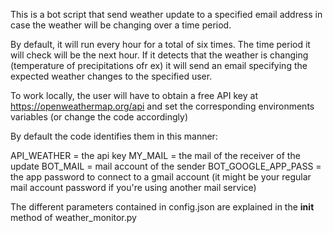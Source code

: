 This is a bot script that send weather update to a specified email address in case the weather will be changing over a time period.

By default, it will run every hour for a total of six times. The time period it will check will be the next hour.
If it detects that the weather is changing (temperature of precipitations ofr ex) it will send an email specifying the expected weather changes to the specified user.

To work locally, the user will have to obtain a free API key at https://openweathermap.org/api and set the corresponding environments variables (or change the code accordingly)

By default the code identifies them in this manner:

API_WEATHER = the api key
MY_MAIL = the mail of the receiver of the update
BOT_MAIL = mail account of the sender
BOT_GOOGLE_APP_PASS = the app password to connect to a gmail account (it might be your regular mail account password if you're using another mail service)

The different parameters contained in config.json are explained in the __init__ method of weather_monitor.py
